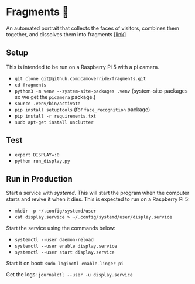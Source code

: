 # Fragments 🧩

An automated portrait that collects the faces of visitors, combines them together, and
dissolves them into fragments [[link](https://smith.cam/fragments.html)]


## Setup

This is intended to be run on a Raspberry Pi 5 with a pi camera.

- `git clone git@github.com:camoverride/fragments.git`
- `cd fragments`
- `python3 -m venv --system-site-packages .venv` (system-site-packages so we get the `picamera` package.)
- `source .venv/bin/activate`
- `pip install setuptools` (for `face_recognition` package)
- `pip install -r requirements.txt`
- `sudo apt-get install unclutter`


## Test

- `export DISPLAY=:0`
- `python run_display.py`


## Run in Production

Start a service with *systemd*. This will start the program when the computer starts and revive it when it dies. This is expected to run on a Raspberry Pi 5:

- `mkdir -p ~/.config/systemd/user`
- `cat display.service > ~/.config/systemd/user/display.service`

Start the service using the commands below:

- `systemctl --user daemon-reload`
- `systemctl --user enable display.service`
- `systemctl --user start display.service`

Start it on boot: `sudo loginctl enable-linger pi`

Get the logs: `journalctl --user -u display.service`

